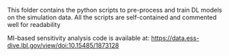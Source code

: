 This folder contains the python scripts to pre-process and train DL models on the simulation data.
All the scripts are self-contained and commented well for readability

MI-based sensitivity analysis code is available at: https://data.ess-dive.lbl.gov/view/doi:10.15485/1873128

